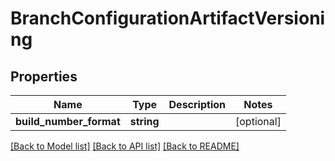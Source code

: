 # BranchConfigurationArtifactVersioning

## Properties
Name | Type | Description | Notes
------------ | ------------- | ------------- | -------------
**build_number_format** | **string** |  | [optional] 

[[Back to Model list]](../README.md#documentation-for-models) [[Back to API list]](../README.md#documentation-for-api-endpoints) [[Back to README]](../README.md)


